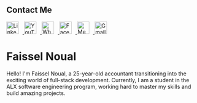 ## Contact Me

<p align="left">
  <a href="https://www.linkedin.com/in/faissel-noual-8b81ab20b/" target="_blank" rel="noreferrer">
    <img src="https://raw.githubusercontent.com/danielcranney/readme-generator/main/public/icons/socials/linkedin.svg" width="32" height="32" alt="LinkedIn" style="margin-right: 10px;" />
  </a>
  <a href="https://www.youtube.com/channel/faisselnoual" target="_blank" rel="noreferrer">
    <img src="https://raw.githubusercontent.com/danielcranney/readme-generator/main/public/icons/socials/youtube.svg" width="32" height="32" alt="YouTube" style="margin-right: 10px;" />
  </a>
  <a href="https://wa.me/+212777840918" target="_blank" rel="noreferrer">
    <img src="https://upload.wikimedia.org/wikipedia/commons/6/6b/WhatsApp.svg" width="32" height="32" alt="WhatsApp" style="margin-right: 10px;" />
  </a>
  <a href="https://www.facebook.com/faisselnoual" target="_blank" rel="noreferrer">
    <img src="https://raw.githubusercontent.com/danielcranney/readme-generator/main/public/icons/socials/facebook.svg" width="32" height="32" alt="Facebook" style="margin-right: 10px;" />
  </a>
  <a href="https://medium.com/@noualfaissel" target="_blank" rel="noreferrer">
    <img src="https://raw.githubusercontent.com/danielcranney/readme-generator/main/public/icons/socials/medium.svg" width="32" height="32" alt="Medium" style="margin-right: 10px;" />
  </a>
  <a href="mailto:Noualfaissel@gmail.com" target="_blank" rel="noreferrer">
    <img src="https://upload.wikimedia.org/wikipedia/commons/4/4e/Gmail_Icon.png" width="32" height="32" alt="Gmail" />
  </a>
</p>


# Faissel Noual

Hello! I'm Faissel Noual,
a 25-year-old accountant transitioning into the exciting world of full-stack development. Currently,
I am a student in the ALX software engineering program, working hard to master my skills and build amazing projects.




